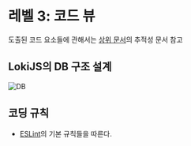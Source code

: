 # 레벨 3: 코드 뷰
도출된 코드 요소들에 관해서는 [상위 문서](https://github.com/byron1st/my-workshop-doc/blob/master/doc/arch.views.md)의 추적성 문서 참고

## LokiJS의 DB 구조 설계
![DB](https://github.com/byron1st/my-workshop-doc/blob/master/images/code-view-db-2016-08-19.png)

## 코딩 규칙
* [ESLint](http://eslint.org)의 기본 규칙들을 따른다.
